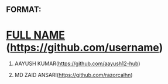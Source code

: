 
## FORMAT:
# [FULL NAME](https://github.com/username) (https://github.com/username)

1. AAYUSH KUMAR(https://github.com/aayush12-hub)

2. MD ZAID ANSARI(https://github.com/razorcalhn)
